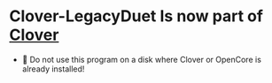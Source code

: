 # Clover-LegacyDuet Is now part of [Clover](https://github.com/CloverHackyColor/CloverBootloader)
- 🚫 Do not use this program on a disk where Clover or OpenCore is already installed!
